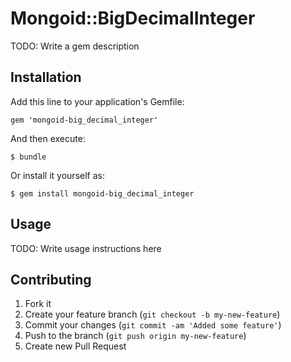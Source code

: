 # Mongoid::BigDecimalInteger

TODO: Write a gem description

## Installation

Add this line to your application's Gemfile:

    gem 'mongoid-big_decimal_integer'

And then execute:

    $ bundle

Or install it yourself as:

    $ gem install mongoid-big_decimal_integer

## Usage

TODO: Write usage instructions here

## Contributing

1. Fork it
2. Create your feature branch (`git checkout -b my-new-feature`)
3. Commit your changes (`git commit -am 'Added some feature'`)
4. Push to the branch (`git push origin my-new-feature`)
5. Create new Pull Request
